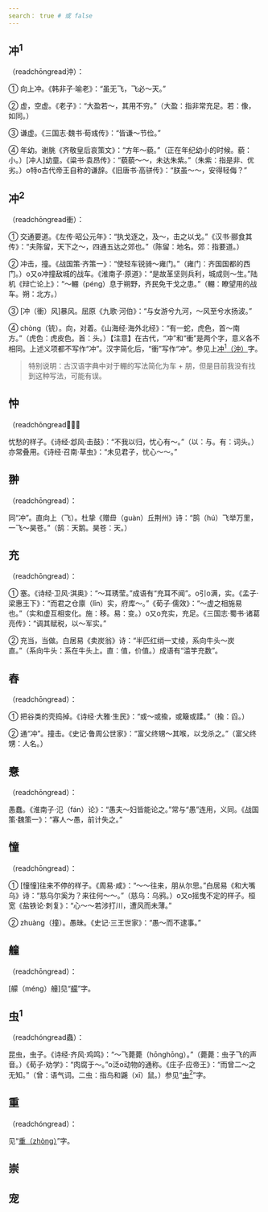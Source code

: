 ```yaml
---
search： true # 或 false
---
```


## 冲<sup>1</sup>

（readchōngread沖）：

➀ 向上冲。《韩非子·喻老》：“虽无飞，飞必～天。”

➁ 虚，空虚。《老子》：“大盈若～，其用不穷。”（大盈：指非常充足。若：像，如同。）

➂ 谦虚。《三国志·魏书·荀彧传》：“皆谦～节俭。”

➃ 年幼。谢脁《齐敬皇后哀策文》：“方年～藐。”（正在年纪幼小的时候。藐：小。）[冲人]幼童。《粱书·袁昂传》：“藐藐～～，未达朱紫。”（朱紫：指是非、优劣。）o特o古代帝王自称的谦辞。《旧唐书·高骈传》：“朕虽～～，安得轻侮？”

## 冲<sup>2</sup>

（readchōngread衝）：


➀ 交通要道。《左传·昭公元年》：“执戈逐之，及～，击之以戈。”《汉书·郦食其传》：“夫陈留，天下之～，四通五达之郊也。”（陈留：地名。郊：指要道。）

➁ 冲击，撞。《战国策·齐策一》：“使轻车锐骑～雍门。”（雍门：齐国国都的西门。）o又o冲撞敌城的战车。《淮南子·原道》：“是故革坚则兵利，城成则～生。”陆机《辩亡论上》：“～輣（péng）息于朔野，齐民免干戈之患。”（輣：瞭望用的战车。朔：北方。）

➂ [冲（衝）风]暴风。屈原《九歌·河伯》：“与女游兮九河，～风至兮水扬波。”

➃ chòng（铳）。向，对着。《山海经·海外北经》：“有一蛇，虎色，首～南方。”（虎色：虎皮色。首：头。）【注意】在古代，“冲”和“衝”是两个字，意义各不相同。上述义项都不写作“冲”。汉字简化后，“衝”写作“冲”。参见上[冲<sup>1</sup>（沖）](#冲1)字。

> 特别说明：古汉语字典中对于輣的写法简化为车 + 朋，但是目前我没有找到这种写法，可能有误。

## 忡

（readchōngread𢥞）：

忧愁的样子。《诗经·邶风·击鼓》：“不我以归，忧心有～。”（以：与。有：词头。）亦常叠用。《诗经·召南·草虫》：“未见君子，忧心～～。”

## 翀

（readchōngread）：

同“冲”。直向上（飞）。杜挚《赠毌（guàn）丘荆州》诗：“鹄（hú）飞举万里，一飞～昊苍。”（鹄：天鹅。昊苍：天。）

## 充

（readchōngread）：

➀ 塞。《诗经·卫风·淇奥》：“～耳琇莹。”成语有“充耳不闻”。o引o满，实。《孟子·梁惠王下》：“而君之仓廪（lǐn）实，府库～。”《荀子·儒效》：“～虚之相施易也。”（实和虚互相变化。施：移。易：变。）o又o充实，充足。《三国志·蜀书·诸葛亮传》：“调其赋税，以～军实。”

➁ 充当，当做。白居易《卖炭翁》诗：“半匹红绡一丈绫，系向牛头～炭直。”（系向牛头：系在牛头上。直：值，价值。）成语有“滥竽充数”。

## 舂

（readchōngread）：

➀ 把谷类的壳捣掉。《诗经·大雅·生民》：“或～或揄，或簸或蹂。”（揄：舀。）

➁ 通“冲”。撞击。《史记·鲁周公世家》：“富父终甥～其喉，以戈杀之。”（富父终甥：人名。）

## 憃

（readchōngread）：

愚蠢。《淮南子·氾（fán）论》：“愚夫～妇皆能论之。”常与“愚”连用，义同。《战国策·魏策一》：“寡人～愚，前计失之。”

## 憧

（readchōngread）：

➀ [憧憧]往来不停的样子。《周易·咸》：“～～往来，朋从尔思。”白居易《和大嘴乌》诗：“慈乌尔奚为？来往何～～。”（慈乌：乌鸦。）o又o摇曳不定的样子。桓宽《盐铁论·刺复》：“心～～若涉打川，遭风而未薄。”

➁ zhuàng（撞）。愚昧。《史记·三王世家》：“愚～而不逮事。”

## 艟

（readchōngread）：

[艨（méng）艟]见“[艨](../M/meng#艨)”字。

## 虫<sup>1</sup>

（readchóngread蟲）：

昆虫，虫子。《诗经·齐风·鸡鸣》：“～飞薨薨（hōnghōng）。”（薨薨：虫子飞的声音。）《荀子·劝学》：“肉腐于～。”o泛o动物的通称。《庄子·应帝王》：“而曾二～之无知。”（曾：语气词。二虫：指鸟和鼷（xī）鼠。）参见“[虫<sup>2</sup>](../H/hui#虫2)”字。

## 重

（readchóngread）：

见“[重（zhòng）](../Z/zhong#重)”字。

## 崇

## 宠